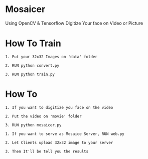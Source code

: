 # Mosaicer
Using OpenCV & Tensorflow Digitize Your face on Video or Picture

# How To Train
```
1. Put your 32x32 Images on 'data' folder

2. RUN python convert.py

3. RUN python train.py
```

# How To 
``` 
1. If you want to digitize you face on the video

2. Put the video on 'movie' folder

3. RUN python mosaicer.py  
```

```
1. If you want to serve as Mosaice Server, RUN web.py

2. Let Clients upload 32x32 image to your server

3. Then It'll be tell you the results
```
